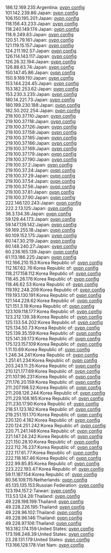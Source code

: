 186.12.169.235:Argentina: [ovpn config](vpn/186_12_169_235.ovpn)  
101.142.239.86:Japan: [ovpn config](vpn/101_142_239_86.ovpn)  
106.150.195.201:Japan: [ovpn config](vpn/106_150_195_201.ovpn)  
118.156.43.233:Japan: [ovpn config](vpn/118_156_43_233.ovpn)  
118.240.149.174:Japan: [ovpn config](vpn/118_240_149_174.ovpn)  
118.9.249.83:Japan: [ovpn config](vpn/118_9_249_83.ovpn)  
120.51.79.161:Japan: [ovpn config](vpn/120_51_79_161.ovpn)  
121.119.15.157:Japan: [ovpn config](vpn/121_119_15_157.ovpn)  
124.211.192.57:Japan: [ovpn config](vpn/124_211_192_57.ovpn)  
126.114.143.117:Japan: [ovpn config](vpn/126_114_143_117.ovpn)  
126.26.32.194:Japan: [ovpn config](vpn/126_26_32_194.ovpn)  
126.88.63.74:Japan: [ovpn config](vpn/126_88_63_74.ovpn)  
150.147.45.86:Japan: [ovpn config](vpn/150_147_45_86.ovpn)  
150.9.169.110:Japan: [ovpn config](vpn/150_9_169_110.ovpn)  
153.144.224.45:Japan: [ovpn config](vpn/153_144_224_45.ovpn)  
153.182.253.62:Japan: [ovpn config](vpn/153_182_253_62.ovpn)  
153.230.3.235:Japan: [ovpn config](vpn/153_230_3_235.ovpn)  
180.14.221.73:Japan: [ovpn config](vpn/180_14_221_73.ovpn)  
180.199.230.188:Japan: [ovpn config](vpn/180_199_230_188.ovpn)  
182.50.202.254:Japan: [ovpn config](vpn/182_50_202_254.ovpn)  
219.100.37.110:Japan: [ovpn config](vpn/219_100_37_110.ovpn)  
219.100.37.118:Japan: [ovpn config](vpn/219_100_37_118.ovpn)  
219.100.37.126:Japan: [ovpn config](vpn/219_100_37_126.ovpn)  
219.100.37.158:Japan: [ovpn config](vpn/219_100_37_158.ovpn)  
219.100.37.165:Japan: [ovpn config](vpn/219_100_37_165.ovpn)  
219.100.37.166:Japan: [ovpn config](vpn/219_100_37_166.ovpn)  
219.100.37.169:Japan: [ovpn config](vpn/219_100_37_169.ovpn)  
219.100.37.179:Japan: [ovpn config](vpn/219_100_37_179.ovpn)  
219.100.37.190:Japan: [ovpn config](vpn/219_100_37_190.ovpn)  
219.100.37.2:Japan: [ovpn config](vpn/219_100_37_2.ovpn)  
219.100.37.24:Japan: [ovpn config](vpn/219_100_37_24.ovpn)  
219.100.37.29:Japan: [ovpn config](vpn/219_100_37_29.ovpn)  
219.100.37.54:Japan: [ovpn config](vpn/219_100_37_54.ovpn)  
219.100.37.56:Japan: [ovpn config](vpn/219_100_37_56.ovpn)  
219.100.37.81:Japan: [ovpn config](vpn/219_100_37_81.ovpn)  
219.100.37.90:Japan: [ovpn config](vpn/219_100_37_90.ovpn)  
222.146.120.243:Japan: [ovpn config](vpn/222_146_120_243.ovpn)  
222.2.13.125:Japan: [ovpn config](vpn/222_2_13_125.ovpn)  
36.3.134.36:Japan: [ovpn config](vpn/36_3_134_36.ovpn)  
59.129.44.173:Japan: [ovpn config](vpn/59_129_44_173.ovpn)  
59.147.139.142:Japan: [ovpn config](vpn/59_147_139_142.ovpn)  
59.169.255.18:Japan: [ovpn config](vpn/59_169_255_18.ovpn)  
60.109.152.175:Japan: [ovpn config](vpn/60_109_152_175.ovpn)  
60.147.30.219:Japan: [ovpn config](vpn/60_147_30_219.ovpn)  
60.148.240.27:Japan: [ovpn config](vpn/60_148_240_27.ovpn)  
60.236.165.139:Japan: [ovpn config](vpn/60_236_165_139.ovpn)  
61.113.186.225:Japan: [ovpn config](vpn/61_113_186_225.ovpn)  
112.166.210.153:Korea Republic of: [ovpn config](vpn/112_166_210_153.ovpn)  
112.167.62.76:Korea Republic of: [ovpn config](vpn/112_167_62_76.ovpn)  
118.217.158.112:Korea Republic of: [ovpn config](vpn/118_217_158_112.ovpn)  
118.45.26.176:Korea Republic of: [ovpn config](vpn/118_45_26_176.ovpn)  
118.46.62.53:Korea Republic of: [ovpn config](vpn/118_46_62_53.ovpn)  
119.192.248.209:Korea Republic of: [ovpn config](vpn/119_192_248_209.ovpn)  
119.193.130.191:Korea Republic of: [ovpn config](vpn/119_193_130_191.ovpn)  
121.144.228.62:Korea Republic of: [ovpn config](vpn/121_144_228_62.ovpn)  
121.151.3.18:Korea Republic of: [ovpn config](vpn/121_151_3_18.ovpn)  
123.109.118.177:Korea Republic of: [ovpn config](vpn/123_109_118_177.ovpn)  
123.212.139.38:Korea Republic of: [ovpn config](vpn/123_212_139_38.ovpn)  
125.133.54.202:Korea Republic of: [ovpn config](vpn/125_133_54_202.ovpn)  
125.134.50.73:Korea Republic of: [ovpn config](vpn/125_134_50_73.ovpn)  
125.139.35.159:Korea Republic of: [ovpn config](vpn/125_139_35_159.ovpn)  
125.141.39.173:Korea Republic of: [ovpn config](vpn/125_141_39_173.ovpn)  
175.123.157.109:Korea Republic of: [ovpn config](vpn/175_123_157_109.ovpn)  
1.11.10.69:Korea Republic of: [ovpn config](vpn/1_11_10_69.ovpn)  
1.246.34.241:Korea Republic of: [ovpn config](vpn/1_246_34_241.ovpn)  
1.251.61.234:Korea Republic of: [ovpn config](vpn/1_251_61_234.ovpn)  
203.243.11.25:Korea Republic of: [ovpn config](vpn/203_243_11_25.ovpn)  
210.121.177.69:Korea Republic of: [ovpn config](vpn/210_121_177_69.ovpn)  
211.107.96.231:Korea Republic of: [ovpn config](vpn/211_107_96_231.ovpn)  
211.176.20.159:Korea Republic of: [ovpn config](vpn/211_176_20_159.ovpn)  
211.207.198.52:Korea Republic of: [ovpn config](vpn/211_207_198_52.ovpn)  
211.208.126.244:Korea Republic of: [ovpn config](vpn/211_208_126_244.ovpn)  
211.229.108.165:Korea Republic of: [ovpn config](vpn/211_229_108_165.ovpn)  
211.230.17.90:Korea Republic of: [ovpn config](vpn/211_230_17_90.ovpn)  
218.51.123.182:Korea Republic of: [ovpn config](vpn/218_51_123_182.ovpn)  
219.251.151.170:Korea Republic of: [ovpn config](vpn/219_251_151_170.ovpn)  
220.120.4.182:Korea Republic of: [ovpn config](vpn/220_120_4_182.ovpn)  
220.124.251.242:Korea Republic of: [ovpn config](vpn/220_124_251_242.ovpn)  
220.71.241.148:Korea Republic of: [ovpn config](vpn/220_71_241_148.ovpn)  
221.147.24.242:Korea Republic of: [ovpn config](vpn/221_147_24_242.ovpn)  
221.150.28.10:Korea Republic of: [ovpn config](vpn/221_150_28_10.ovpn)  
222.112.76.237:Korea Republic of: [ovpn config](vpn/222_112_76_237.ovpn)  
222.117.61.77:Korea Republic of: [ovpn config](vpn/222_117_61_77.ovpn)  
222.118.167.46:Korea Republic of: [ovpn config](vpn/222_118_167_46.ovpn)  
222.99.85.85:Korea Republic of: [ovpn config](vpn/222_99_85_85.ovpn)  
223.222.193.47:Korea Republic of: [ovpn config](vpn/223_222_193_47.ovpn)  
59.11.187.154:Korea Republic of: [ovpn config](vpn/59_11_187_154.ovpn)  
80.56.109.115:Netherlands: [ovpn config](vpn/80_56_109_115.ovpn)  
45.135.135.153:Russian Federation: [ovpn config](vpn/45_135_135_153.ovpn)  
123.194.157.2:Taiwan: [ovpn config](vpn/123_194_157_2.ovpn)  
113.53.124.28:Thailand: [ovpn config](vpn/113_53_124_28.ovpn)  
49.228.198.199:Thailand: [ovpn config](vpn/49_228_198_199.ovpn)  
49.228.226.195:Thailand: [ovpn config](vpn/49_228_226_195.ovpn)  
49.228.96.102:Thailand: [ovpn config](vpn/49_228_96_102.ovpn)  
49.228.96.146:Thailand: [ovpn config](vpn/49_228_96_146.ovpn)  
49.228.97.106:Thailand: [ovpn config](vpn/49_228_97_106.ovpn)  
163.182.174.159:United States: [ovpn config](vpn/163_182_174_159.ovpn)  
173.198.248.39:United States: [ovpn config](vpn/173_198_248_39.ovpn)  
23.28.131.179:United States: [ovpn config](vpn/23_28_131_179.ovpn)  
113.166.128.178:Viet Nam: [ovpn config](vpn/113_166_128_178.ovpn)  
